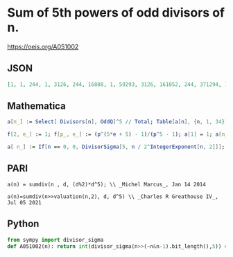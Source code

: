# Sum of 5th powers of odd divisors of n\.
https://oeis.org/A051002
## JSON
```JSON
[1, 1, 244, 1, 3126, 244, 16808, 1, 59293, 3126, 161052, 244, 371294, 16808, 762744, 1, 1419858, 59293, 2476100, 3126, 4101152, 161052, 6436344, 244, 9768751, 371294, 14408200, 16808, 20511150, 762744, 28629152, 1, 39296688, 1419858, 52541808, 59293, 69343958]
```
## Mathematica
```Mathematica
a[n_] := Select[ Divisors[n], OddQ]^5 // Total; Table[a[n], {n, 1, 34}] (* _Jean-François Alcover_, Oct 25 2012 *)
```
```Mathematica
f[2, e_] := 1; f[p_, e_] := (p^(5*e + 5) - 1)/(p^5 - 1); a[1] = 1; a[n_] := Times @@ f @@@ FactorInteger[n]; Array[a, 100] (* _Amiram Eldar_, Sep 14 2020 *)
```
```Mathematica
a[ n_] := If[n == 0, 0, DivisorSigma[5, n / 2^IntegerExponent[n, 2]]]; (* _Michael Somos_, Jul 05 2021 *)
```
## PARI
```PARI
a(n) = sumdiv(n , d, (d%2)*d^5); \\ _Michel Marcus_, Jan 14 2014
```
```PARI
a(n)=sumdiv(n>>valuation(n,2), d, d^5) \\ _Charles R Greathouse IV_, Jul 05 2021
```
## Python
```Python
from sympy import divisor_sigma
def A051002(n): return int(divisor_sigma(n>>(~n&n-1).bit_length(),5)) # _Chai Wah Wu_, Jul 16 2022
```
